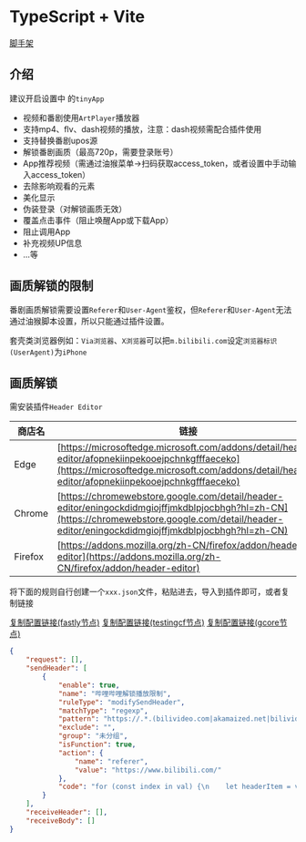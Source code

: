# TypeScript + Vite

[脚手架](https://github.com/lisonge/vite-plugin-monkey)

## 介绍

建议开启设置中 的`tinyApp`

* 视频和番剧使用`ArtPlayer`播放器
* 支持mp4、flv、dash视频的播放，注意：dash视频需配合插件使用
* 支持替换番剧upos源
* 解锁番剧画质（最高720p，需要登录账号）
* App推荐视频（需通过油猴菜单->扫码获取access_token，或者设置中手动输入access_token）
* 去除影响观看的元素
* 美化显示
* 伪装登录（对解锁画质无效）
* 覆盖点击事件（阻止唤醒App或下载App）
* 阻止调用App
* 补充视频UP信息
* ...等

## 画质解锁的限制

番剧画质解锁需要设置`Referer`和`User-Agent`鉴权，但`Referer`和`User-Agent`无法通过油猴脚本设置，所以只能通过插件设置。

套壳类浏览器例如：`Via浏览器`、`X浏览器`可以把`m.bilibili.com`设定`浏览器标识(UserAgent)`为`iPhone`

## 画质解锁

需安装插件`Header Editor`

| 商店名  | 链接                                                                                                                                                                                                 |
| ------- | ---------------------------------------------------------------------------------------------------------------------------------------------------------------------------------------------------- |
| Edge    | [https://microsoftedge.microsoft.com/addons/detail/header-editor/afopnekiinpekooejpchnkgfffaeceko](https://microsoftedge.microsoft.com/addons/detail/header-editor/afopnekiinpekooejpchnkgfffaeceko) |
| Chrome  | [https://chromewebstore.google.com/detail/header-editor/eningockdidmgiojffjmkdblpjocbhgh?hl=zh-CN](https://chromewebstore.google.com/detail/header-editor/eningockdidmgiojffjmkdblpjocbhgh?hl=zh-CN) |
| Firefox | [https://addons.mozilla.org/zh-CN/firefox/addon/header-editor](https://addons.mozilla.org/zh-CN/firefox/addon/header-editor)                                                                         |

将下面的规则自行创建一个`xxx.json`文件，粘贴进去，导入到插件即可，或者复制链接

[复制配置链接(fastly节点)](https://fastly.jsdelivr.net/gh/WhiteSevs/TamperMonkeyScript/scripts-vite/%E3%80%90%E7%A7%BB%E5%8A%A8%E7%AB%AF%E3%80%91bilibili%E4%BC%98%E5%8C%96/HeaderEditor_bangumiRule.json)
[复制配置链接(testingcf节点)](https://testingcf.jsdelivr.net/gh/WhiteSevs/TamperMonkeyScript/scripts-vite/%E3%80%90%E7%A7%BB%E5%8A%A8%E7%AB%AF%E3%80%91bilibili%E4%BC%98%E5%8C%96/HeaderEditor_bangumiRule.json)
[复制配置链接(gcore节点)](https://gcore.jsdelivr.net/gh/WhiteSevs/TamperMonkeyScript/scripts-vite/%E3%80%90%E7%A7%BB%E5%8A%A8%E7%AB%AF%E3%80%91bilibili%E4%BC%98%E5%8C%96/HeaderEditor_bangumiRule.json)

```json
{
	"request": [],
	"sendHeader": [
		{
			"enable": true,
			"name": "哔哩哔哩解锁播放限制",
			"ruleType": "modifySendHeader",
			"matchType": "regexp",
			"pattern": "https://.*.(bilivideo.com|akamaized.net|bilivideo.cn).*?",
			"exclude": "",
			"group": "未分组",
			"isFunction": true,
			"action": {
				"name": "referer",
				"value": "https://www.bilibili.com/"
			},
			"code": "for (const index in val) {\n    let headerItem = val[index];\n\tif (headerItem.name.toLowerCase() === 'referer') {\n\t\theaderItem.value = \"https://www.bilibili.com/\"\n\t}else if(headerItem.name.toLowerCase() === 'user-agent'){\n                headerItem.value = \"Mozilla/5.0 (Windows NT 10.0; Win64; x64) AppleWebKit/537.36 (KHTML, like Gecko) Chrome/128.0.0.0 Safari/537.36\"\n        }\n}"
		}
	],
	"receiveHeader": [],
	"receiveBody": []
}
```
